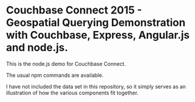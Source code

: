 # Couchbase Connect 2015 - Geospatial Querying Demonstration with Couchbase, Express, Angular.js and node.js.

This is the node.js demo for Couchbase Connect.

The usual npm commands are available.

I have not included the data set in this repository, so it simply serves as an illustration of how the various components fit together.